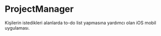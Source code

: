 # ProjectManager

Kişilerin istedikleri alanlarda to-do list yapmasına yardımcı olan iOS mobil uygulaması.
